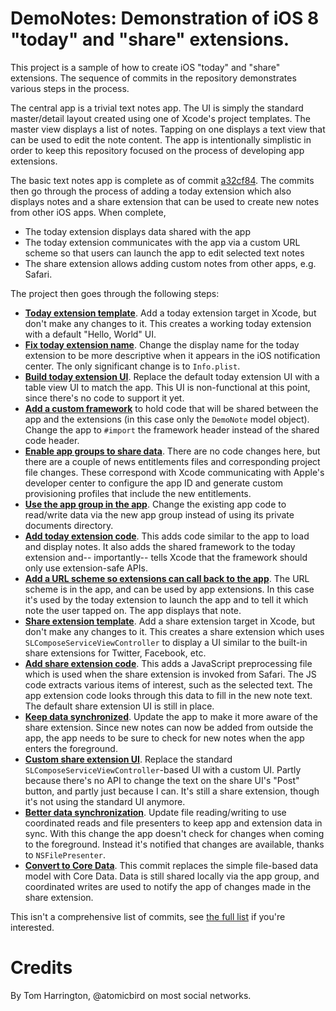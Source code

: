# DemoNotes: Demonstration of iOS 8 "today" and "share" extensions.

This project is a sample of how to create iOS "today" and "share" extensions. The sequence of commits in the repository demonstrates various steps in the process.

The central app is a trivial text notes app. The UI is simply the standard master/detail layout created using one of Xcode's project templates. The master view displays a list of notes. Tapping on one displays a text view that can be used to edit the note content. The app is intentionally simplistic in order to keep this repository focused on the process of developing app extensions.

The basic text notes app is complete as of commit [a32cf84](https://github.com/atomicbird/iOS-Extension-Demo/commit/a32cf84c5f56aee3fe2d41b412669cecd75679a7). The commits then go through the process of adding a today extension which also displays notes and a share extension that can be used to create new notes from other iOS apps. When complete,

* The today extension displays data shared with the app
* The today extension communicates with the app via a custom URL scheme so that users can launch the app to edit selected text notes
* The share extension allows adding custom notes from other apps, e.g. Safari.

The project then goes through the following steps:

* [**Today extension template**](https://github.com/atomicbird/iOS-Extension-Demo/commit/15889ce01e46f4e605deb5fb3bb537340d3ed588). Add a today extension target in Xcode, but don't make any changes to it. This creates a working today extension with a default "Hello, World" UI.
* [**Fix today extension name**](https://github.com/atomicbird/iOS-Extension-Demo/commit/82727bea9da829021b57bad29fe38d8fb9876f98). Change the display name for the today extension to be more descriptive when it appears in the iOS notification center. The only significant change is to `Info.plist`.
* [**Build today extension UI**](https://github.com/atomicbird/iOS-Extension-Demo/commit/2d99aa61de1d0cc321f8847fcda50af831420094). Replace the default today extension UI with a table view UI to match the app. This UI is non-functional at this point, since there's no code to support it yet.
* [**Add a custom framework**](https://github.com/atomicbird/iOS-Extension-Demo/commit/2dc85b5f43e16751f694c84aee8b8dc7cbdb9f5d) to hold code that will be shared between the app and the extensions (in this case only the `DemoNote` model object). Change the app to `#import` the framework header instead of the shared code header.
* [**Enable app groups to share data**](https://github.com/atomicbird/iOS-Extension-Demo/commit/3f05d632729622c24b73d171a5a5db2bc14314b7). There are no code changes here, but there are a couple of news entitlements files and corresponding project file changes. These correspond with Xcode communicating with Apple's developer center to configure the app ID and generate custom provisioning profiles that include the new entitlements.
* [**Use the app group in the app**](https://github.com/atomicbird/iOS-Extension-Demo/commit/38c3efc95099044c752de6d98bfae9da5a36bfb5). Change the existing app code to read/write data via the new app group instead of using its private documents directory.
* [**Add today extension code**](https://github.com/atomicbird/iOS-Extension-Demo/commit/2cbde1da38dedcc9a620edbc25a086743d333e0f). This adds code similar to the app to load and display notes. It also adds the shared framework to the today extension and-- importantly-- tells Xcode that the framework should only use extension-safe APIs.
* [**Add a URL scheme so extensions can call back to the app**](https://github.com/atomicbird/iOS-Extension-Demo/commit/dc5e4eafefc66a0d9e4a3008a9c0ac20073065f0). The URL scheme is in the app, and can be used by app extensions. In this case it's used by the today extension to launch the app and to tell it which note the user tapped on. The app displays that note.
* [**Share extension template**](https://github.com/atomicbird/iOS-Extension-Demo/commit/e9a638cf098ce16c6c5332bf937307e2984c5ad1). Add a share extension target in Xcode, but don't make any changes to it. This creates a share extension which uses `SLComposeServiceViewController` to display a UI similar to the built-in share extensions for Twitter, Facebook, etc.
* [**Add share extension code**](https://github.com/atomicbird/iOS-Extension-Demo/commit/c7a7a8589cad98cfd39de98c4ddde6954c066ebe). This adds a JavaScript preprocessing file which is used when the share extension is invoked from Safari. The JS code extracts various items of interest, such as the selected text. The app extension code looks through this data to fill in the new note text. The default share extension UI is still in place.
* [**Keep data synchronized**](https://github.com/atomicbird/iOS-Extension-Demo/commit/0ea4e381426e04696dee37ba0972dac1ba6aa5a7). Update the app to make it more aware of the share extension. Since new notes can now be added from outside the app, the app needs to be sure to check for new notes when the app enters the foreground.
* [**Custom share extension UI**](https://github.com/atomicbird/iOS-Extension-Demo/commit/e95872ff45317e9877d98b3f2d2f629e46c99ba5). Replace the standard `SLComposeServiceViewController`-based UI with a custom UI. Partly because there's no API to change the text on the share UI's "Post" button, and partly just because I can. It's still a share extension, though it's not using the standard UI anymore.
* [**Better data synchronization**](https://github.com/atomicbird/iOS-Extension-Demo/commit/ef596032db004019bc9626b5d0db819c368aa234). Update file reading/writing to use coordinated reads and file presenters to keep app and extension data in sync. With this change the app doesn't check for changes when coming to the foreground. Instead it's notified that changes are available, thanks to `NSFilePresenter`.
* [**Convert to Core Data**](https://github.com/atomicbird/iOS-Extension-Demo/commit/04bd9d519d1b26096a55ce86fa5869d2a4eb812d). This commit replaces the simple file-based data model with Core Data. Data is still shared locally via the app group, and coordinated writes are used to notify the app of changes made in the share extension.

This isn't a comprehensive list of commits, see [the full list](https://github.com/atomicbird/iOS-Extension-Demo/commits/master) if you're interested.

# Credits

By Tom Harrington, @atomicbird on most social networks.
